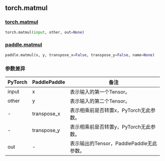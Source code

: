 ## torch.matmul
### [torch.matmul](https://pytorch.org/docs/stable/generated/torch.matmul.html?highlight=matmul#torch.matmul)
```python
torch.matmul(input, other, out=None)
```

### [paddle.matmul](https://www.paddlepaddle.org.cn/documentation/docs/zh/api/paddle/matmul_cn.html)
```python
paddle.matmul(x, y, transpose_x=False, transpose_y=False, name=None)
```

### 参数差异
| PyTorch       | PaddlePaddle | 备注                                                   |
| ------------- | ------------ | ------------------------------------------------------ |
| input           | x            | 表示输入的第一个Tensor。               |
| other        | y            | 表示输入的第二个Tensor。             |
| -           | transpose_x            | 表示相乘前是否转置x，PyTorch无此参数。               |
| -        | transpose_y            | 表示相乘前是否转置y，PyTorch无此参数。             |
| out          | -        | 表示输出的Tensor，PaddlePaddle无此参数。  |
